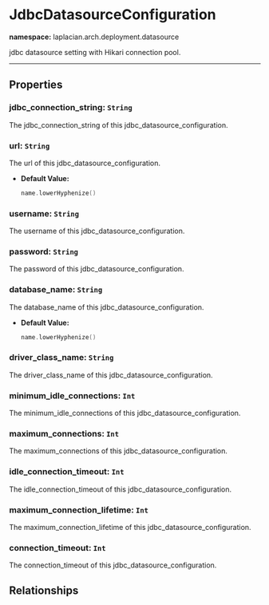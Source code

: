 # **JdbcDatasourceConfiguration**
**namespace:** laplacian.arch.deployment.datasource

jdbc datasource setting with Hikari connection pool.




---

## Properties

### jdbc_connection_string: `String`
The jdbc_connection_string of this jdbc_datasource_configuration.

### url: `String`
The url of this jdbc_datasource_configuration.
- **Default Value:**
  ```kotlin
  name.lowerHyphenize()
  ```

### username: `String`
The username of this jdbc_datasource_configuration.

### password: `String`
The password of this jdbc_datasource_configuration.

### database_name: `String`
The database_name of this jdbc_datasource_configuration.
- **Default Value:**
  ```kotlin
  name.lowerHyphenize()
  ```

### driver_class_name: `String`
The driver_class_name of this jdbc_datasource_configuration.

### minimum_idle_connections: `Int`
The minimum_idle_connections of this jdbc_datasource_configuration.

### maximum_connections: `Int`
The maximum_connections of this jdbc_datasource_configuration.

### idle_connection_timeout: `Int`
The idle_connection_timeout of this jdbc_datasource_configuration.

### maximum_connection_lifetime: `Int`
The maximum_connection_lifetime of this jdbc_datasource_configuration.

### connection_timeout: `Int`
The connection_timeout of this jdbc_datasource_configuration.

## Relationships